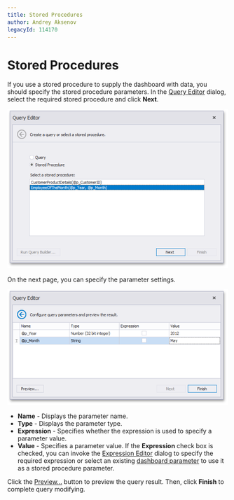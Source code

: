 ```yaml
---
title: Stored Procedures
author: Andrey Aksenov
legacyId: 114170
---
```

# Stored Procedures
If you use a stored procedure to supply the dashboard with data, you should specify the stored procedure parameters. In the [Query Editor](using-the-query-editor.md) dialog, select the required stored procedure and click **Next**.

![QueryEditorDialog_StoredProcedure](../../../images/img118171.png)

On the next page, you can specify the parameter settings.

![QueryEditorDialog_StoredProcedureParameters](../../../images/img118172.png)
* **Name** - Displays the parameter name.
* **Type** - Displays the parameter type.
* **Expression** - Specifies whether the expression is used to specify a parameter value.
* **Value** - Specifies a parameter value. If the **Expression** check box is checked, you can invoke the [Expression Editor](../../../../interface-elements-for-desktop/articles/expression-editor.md) dialog to specify the required expression or select an existing [dashboard parameter](../data-analysis/using-dashboard-parameters.md) to use it as a stored procedure parameter.

Click the [Preview...](preview-data.md) button to preview the query result. Then, click **Finish** to complete query modifying.